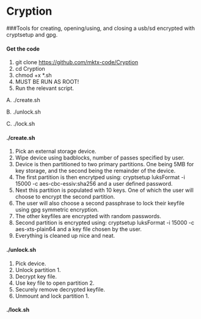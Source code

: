 # Cryption
###Tools for creating, opening/using, and closing a usb/sd encrypted with cryptsetup and gpg. 



#### Get the code
1. git clone https://github.com/mktx-code/Cryption
2. cd Cryption
3. chmod +x *.sh
4. MUST BE RUN AS ROOT!
5. Run the relevant script.

  A. ./create.sh
  
  B. ./unlock.sh
  
  C. ./lock.sh




#### ./create.sh

1. Pick an external storage device. 
2. Wipe device using badblocks, number of passes specified by user. 
3. Device is then partitioned to two primary partitions. One being 5MB for key storage, and the second being the remainder of the device. 
4. The first partition is then encrytped using: cryptsetup luksFormat -i 15000 -c aes-cbc-essiv:sha256 and a user defined password. 
5. Next this partition is populated with 10 keys. One of which the user will choose to encrypt the second partition. 
6. The user will also choose a second passphrase to lock their keyfile using gpg symmetric encryption. 
7. The other keyfiles are encrypted with random passwords. 
8. Second partition is encrypted using: cryptsetup luksFormat -i 15000 -c aes-xts-plain64 and a key file chosen by the user.
9. Everything is cleaned up nice and neat.

#### ./unlock.sh

1. Pick device.
2. Unlock partition 1.
3. Decrypt key file.
4. Use key file to open partition 2.
5. Securely remove decrypted keyfile.
6. Unmount and lock partition 1.

#### ./lock.sh


